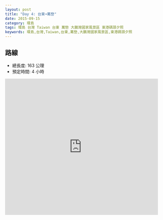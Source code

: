 ```yaml
---
layout: post
title: "Day 4: 台東➟萬巒"
date: 2015-09-15
category: 環島
tags: 環島 台灣 Taiwan 台東 萬巒 大鵬灣國家風景區 東港碼頭夕照
keywords: 環島,台灣,Taiwan,台東,萬巒,大鵬灣國家風景區,東港碼頭夕照
---
```


## 路線

- 總長度: 163 公理
- 預定時間: 4 小時

<iframe src="https://www.google.com/maps/embed?pb=!1m40!1m12!1m3!1d471890.51710839133!2d120.51936751958763!3d22.479983545983107!2m3!1f0!2f0!3f0!3m2!1i1024!2i768!4f13.1!4m25!3e0!4m5!1s0x346fb914000b28b1%3A0xe3d65d3749bf086c!2zOTUw5Y-w5p2x57ij6Ie65p2x5biC6a-J6a2a5bGx5YWs5ZyS!3m2!1d22.755565!2d121.142427!4m5!1s0x3471e1acf1d512bd%3A0xe66adb888eb14e8f!2z5aSn6bWs54Gj5ZyL5a626aKo5pmv5Y2AIDkyOOWxj-adsee4o-adsea4r-mOruWkp-a9rei3rzE2OeiZnw!3m2!1d22.4570111!2d120.47892809999999!4m5!1s0x3471e18fe775aebf%3A0x57ab25afab9b5eaf!2z5p2x5riv56K86aCt5aSV54WnIOWxj-adsee4o-adsea4r-mOrg!3m2!1d22.4690419!2d120.44675799999999!4m5!1s0x346e2233c5901657%3A0x7efa982ce621ff31!2z5bGP5p2x57ij6JCs5beS6YSJ5rCR5ZKM6Lev6JCs5beS6LGs6IWz5aSn546L5rW36bS76aOv5bqX!3m2!1d22.574258999999998!2d120.56915199999999!5e0!3m2!1szh-TW!2stw!4v1441333897774" width="100%" height="450" frameborder="0" style="border:0" allowfullscreen></iframe>
